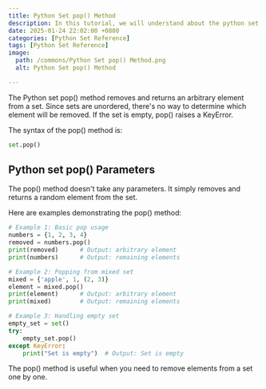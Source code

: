 ```yaml
---
title: Python Set pop() Method 
description: In this tutorial, we will understand about the python set pop() method and its uses.
date: 2025-01-24 22:02:00 +0800
categories: [Python Set Reference]
tags: [Python Set Reference]
image:
  path: /commons/Python Set pop() Method.png
  alt: Python Set pop() Method 

---
```


The Python set pop() method removes and returns an arbitrary element from a set. Since sets are unordered, there's no way to determine which element will be removed. If the set is empty, pop() raises a KeyError.

The syntax of the pop() method is:

```python
set.pop()
```

## Python set pop() Parameters

The pop() method doesn't take any parameters. It simply removes and returns a random element from the set.

Here are examples demonstrating the pop() method:

```python
# Example 1: Basic pop usage
numbers = {1, 2, 3, 4}
removed = numbers.pop()
print(removed)      # Output: arbitrary element
print(numbers)      # Output: remaining elements

# Example 2: Popping from mixed set
mixed = {'apple', 1, (2, 3)}
element = mixed.pop()
print(element)      # Output: arbitrary element
print(mixed)        # Output: remaining elements

# Example 3: Handling empty set
empty_set = set()
try:
    empty_set.pop()
except KeyError:
    print("Set is empty")  # Output: Set is empty
```

The pop() method is useful when you need to remove elements from a set one by one.